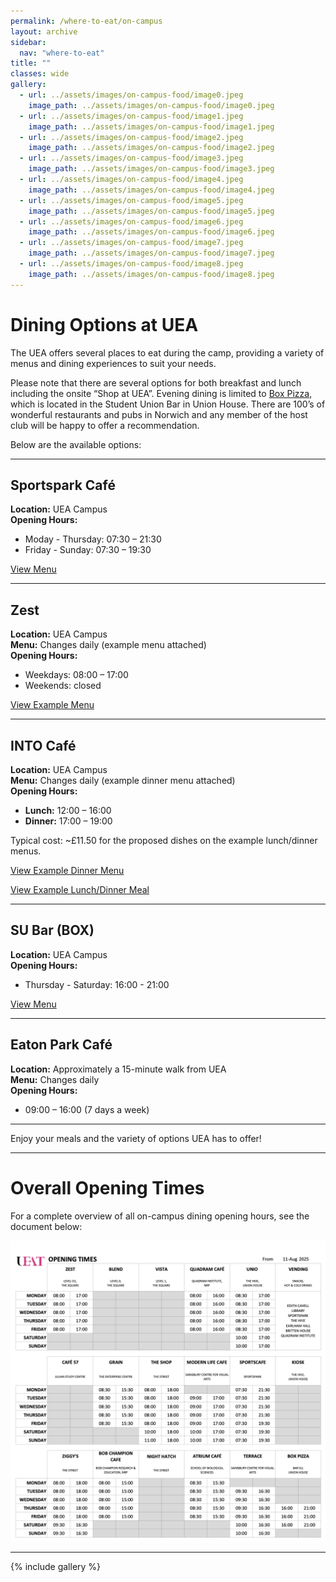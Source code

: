 ```yaml
---
permalink: /where-to-eat/on-campus
layout: archive
sidebar:
  nav: "where-to-eat"
title: ""
classes: wide
gallery:
  - url: ../assets/images/on-campus-food/image0.jpeg
    image_path: ../assets/images/on-campus-food/image0.jpeg
  - url: ../assets/images/on-campus-food/image1.jpeg
    image_path: ../assets/images/on-campus-food/image1.jpeg
  - url: ../assets/images/on-campus-food/image2.jpeg
    image_path: ../assets/images/on-campus-food/image2.jpeg
  - url: ../assets/images/on-campus-food/image3.jpeg
    image_path: ../assets/images/on-campus-food/image3.jpeg
  - url: ../assets/images/on-campus-food/image4.jpeg
    image_path: ../assets/images/on-campus-food/image4.jpeg
  - url: ../assets/images/on-campus-food/image5.jpeg
    image_path: ../assets/images/on-campus-food/image5.jpeg
  - url: ../assets/images/on-campus-food/image6.jpeg
    image_path: ../assets/images/on-campus-food/image6.jpeg
  - url: ../assets/images/on-campus-food/image7.jpeg
    image_path: ../assets/images/on-campus-food/image7.jpeg
  - url: ../assets/images/on-campus-food/image8.jpeg
    image_path: ../assets/images/on-campus-food/image8.jpeg
---
```


# Dining Options at UEA

The UEA offers several places to eat during the camp, providing a variety of menus and dining experiences to suit your needs. 

Please note that there are several options for both breakfast and lunch including the onsite “Shop at UEA”. Evening dining is limited to [Box Pizza](#su-bar-box), which is located in the Student Union Bar in Union House. There are 100’s of wonderful restaurants and pubs in Norwich and any member of the host club will be happy to offer a recommendation. 

Below are the available options:

---

## **Sportspark Café**  
**Location:** UEA Campus  
**Opening Hours:**  
- Moday - Thursday: 07:30 – 21:30  
- Friday - Sunday: 07:30 – 19:30  

<a href="https://ugc.production.linktr.ee/63718c73-38ba-495c-b35d-e343fc4d9963_Sportscaf--Menu--1-.pdf" target="_blank" rel="noopener noreferrer">View Menu</a>

---

## **Zest**  
**Location:** UEA Campus  
**Menu:** Changes daily (example menu attached)  
**Opening Hours:**  
- Weekdays: 08:00 – 17:00  
- Weekends: closed  

<a href="../assets/pdf/ZestExampleMenu.pdf" target="_blank" rel="noopener noreferrer">View Example Menu</a>

---

## **INTO Café**  
**Location:** UEA Campus  
**Menu:** Changes daily (example dinner menu attached)  
**Opening Hours:**  
- **Lunch:** 12:00 – 16:00  
- **Dinner:** 17:00 – 19:00  

Typical cost: ~£11.50 for the proposed dishes on the example lunch/dinner menus.

<a href="../assets/pdf/INTOExampleMenuDinner.pdf" target="_blank" rel="noopener noreferrer">View Example Dinner Menu</a>

<a href="../assets/images/INTO%20Lunch%20Evening%20Meal.JPG" target="_blank" rel="noopener noreferrer">View Example Lunch/Dinner Meal</a>

---

## **SU Bar (BOX)**  
**Location:** UEA Campus  
**Opening Hours:**  
- Thursday - Saturday: 16:00 - 21:00

<a href="https://ugc.production.linktr.ee/8e122e46-7758-4ca7-8455-9e867af03f22_BOX-Menu-A1-Board--18-.pdf" target="_blank" rel="noopener noreferrer">View Menu</a>  

---

## **Eaton Park Café**  
**Location:** Approximately a 15-minute walk from UEA  
**Menu:** Changes daily  
**Opening Hours:**  
- 09:00 – 16:00 (7 days a week)  

---

Enjoy your meals and the variety of options UEA has to offer!


---

# Overall Opening Times

For a complete overview of all on-campus dining opening hours, see the document below:

<a href="../assets/images/on-campus-food/OPENINGHOURS.pdf" target="_blank">
  <img src="../assets/images/on-campus-food/opening-hours.png" alt="Gala Dinner Invitation">
</a>

---

{% include gallery %}